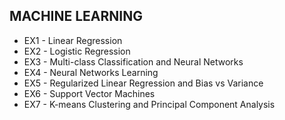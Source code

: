 ## MACHINE LEARNING

* EX1 - Linear Regression
* EX2 - Logistic Regression
* EX3 - Multi-class Classification and Neural Networks
* EX4 - Neural Networks Learning
* EX5 - Regularized Linear Regression and Bias vs Variance
* EX6 - Support Vector Machines
* EX7 - K-means Clustering and Principal Component Analysis